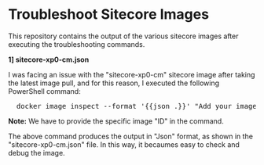 # Troubleshoot Sitecore Images

This repository contains the output of the various sitecore images after executing the troubleshooting commands.

**1] sitecore-xp0-cm.json**

I was facing an issue with the "sitecore-xp0-cm" sitecore image after taking the latest image pull, and for this reason, I executed the following PowerShell command:

<pre>
  docker image inspect --format '{{json .}}' "Add your image id here" '. | {Id: .Id, Digest: .Digest, RepoDigests: .RepoDigests, Labels: .Config.Labels}'
</pre>

**Note:** We have to provide the specific image "ID" in the command.

The above command produces the output in "Json" format, as shown in the "sitecore-xp0-cm.json" file. In this way, it becaumes easy to check and debug the image.
